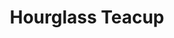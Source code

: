 ---
layout: idea
title: "Hourglass Teacup"
brief: "Often, we can find ourselves rushing through life, preoccupied with our thoughts, without pausing to recognize how those thoughts are influencing our emotions and actions."
solution: "Refresh and relax your mind with the calming motion of falling sand during this 5-minute tea ceremony. Use your tea time to pull away from your mobile phone or digital timer and enjoy the moment."
services:
 - "design research"
 - "ideation"
 - "innovation"
 - "user-centered design"
 - "prototyping"
 - "3D CAD modeling"
 - "photorealistic rendering"
main_image: "/assets/images/ideas/sand_clock _teacup/h_i_Tea sand timer.jpg"
images:
 - "/assets/images/ideas/sand_clock _teacup/p_i_Tea sand timer_01.jpg"
 - "/assets/images/ideas/sand_clock _teacup/p_i_Tea sand timer_02.jpg"
permalink: /sand_clock_teacup/
---